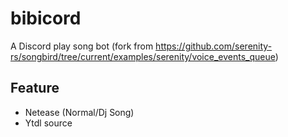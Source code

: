 # bibicord
A Discord play song bot (fork from https://github.com/serenity-rs/songbird/tree/current/examples/serenity/voice_events_queue)

## Feature
- Netease (Normal/Dj Song)
- Ytdl source
